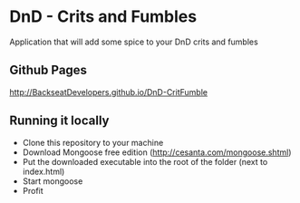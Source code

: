 # DnD - Crits and Fumbles
Application that will add some spice to your DnD crits and fumbles

## Github Pages

http://BackseatDevelopers.github.io/DnD-CritFumble

## Running it locally

* Clone this repository to your machine
* Download Mongoose free edition (http://cesanta.com/mongoose.shtml)
* Put the downloaded executable into the root of the folder (next to index.html)
* Start mongoose
* Profit
